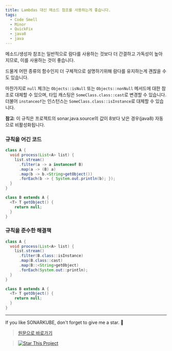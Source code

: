 ```yaml
---
title: Lambdas 대신 메소드 참조를 사용하는게 좋습니다.
tags:
  - Code Smell
  - Minor
  - QuickFix
  - java8
  - java
---
```


메소드/생성자 참조는 일반적으로 람다를 사용하는 것보다 더 간결하고 가독성이 높아지므로, 이를 사용하는 것이 좋습니다.

드물게 어떤 종류의 함수인지 더 구체적으로 설명하기위해 람다를 유지하는게 괜찮을 수도 있습니다.

마찬가지로 `null` 체크는 `Objects::isNull` 또는 `Objects::nonNull` 메서드에 대한 참조로 대체할 수 있으며, 타입 캐스팅은 `SomeClass.class::cast`로 변경할 수 있습니다.
더불어 `instanceof`는 인스턴스는 `SomeClass.class::isInstance`로 대체할 수 있습니다.

**참고**: 이 규칙은 프로젝트의 sonar.java.source의 값이 8보다 낮은 경우(java8) 자동으로 비활성화됩니다.

### 규칙을 어긴 코드

```java
class A {
  void process(List<A> list) {
    list.stream()
      .filter(a -> a instanceof B)
      .map(a -> (B) a)
      .map(b -> b.<String>getObject())
      .forEach(b -> { System.out.println(b); });
  }
}

class B extends A {
  <T> T getObject() {
    return null;
  }
}
```

### 규칙을 준수한 해결책

```java
class A {
  void process(List<A> list) {
    list.stream()
      .filter(B.class::isInstance)
      .map(B.class::cast)
      .map(B::<String>getObject)
      .forEach(System.out::println);
  }
}

class B extends A {
  <T> T getObject() {
    return null;
  }
}
```

---

If you like SONARKUBE, don't forget to give me a star. :star2:

> [원문으로 바로가기](https://rules.sonarsource.com/java/tag/java8/RSPEC-1612)

> [![Star This Project](https://img.shields.io/github/stars/kantabile/sonarkube.svg?label=Stars&style=social)](https://github.com/kantabile/sonarkube)
